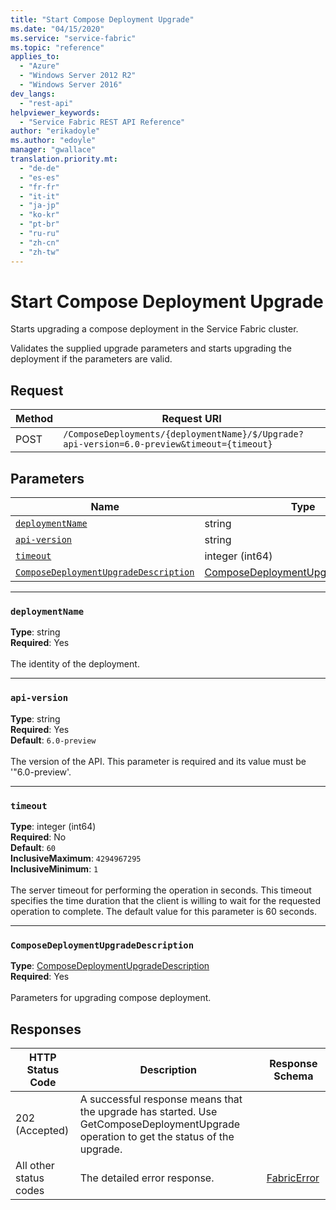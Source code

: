 ```yaml
---
title: "Start Compose Deployment Upgrade"
ms.date: "04/15/2020"
ms.service: "service-fabric"
ms.topic: "reference"
applies_to: 
  - "Azure"
  - "Windows Server 2012 R2"
  - "Windows Server 2016"
dev_langs: 
  - "rest-api"
helpviewer_keywords: 
  - "Service Fabric REST API Reference"
author: "erikadoyle"
ms.author: "edoyle"
manager: "gwallace"
translation.priority.mt: 
  - "de-de"
  - "es-es"
  - "fr-fr"
  - "it-it"
  - "ja-jp"
  - "ko-kr"
  - "pt-br"
  - "ru-ru"
  - "zh-cn"
  - "zh-tw"
---
```

# Start Compose Deployment Upgrade
Starts upgrading a compose deployment in the Service Fabric cluster.

Validates the supplied upgrade parameters and starts upgrading the deployment if the parameters are valid.

## Request
| Method | Request URI |
| ------ | ----------- |
| POST | `/ComposeDeployments/{deploymentName}/$/Upgrade?api-version=6.0-preview&timeout={timeout}` |


## Parameters
| Name | Type | Required | Location |
| --- | --- | --- | --- |
| [`deploymentName`](#deploymentname) | string | Yes | Path |
| [`api-version`](#api-version) | string | Yes | Query |
| [`timeout`](#timeout) | integer (int64) | No | Query |
| [`ComposeDeploymentUpgradeDescription`](#composedeploymentupgradedescription) | [ComposeDeploymentUpgradeDescription](sfclient-model-composedeploymentupgradedescription.md) | Yes | Body |

____
### `deploymentName`
__Type__: string <br/>
__Required__: Yes<br/>
<br/>
The identity of the deployment.

____
### `api-version`
__Type__: string <br/>
__Required__: Yes<br/>
__Default__: `6.0-preview` <br/>
<br/>
The version of the API. This parameter is required and its value must be '"6.0-preview'.

____
### `timeout`
__Type__: integer (int64) <br/>
__Required__: No<br/>
__Default__: `60` <br/>
__InclusiveMaximum__: `4294967295` <br/>
__InclusiveMinimum__: `1` <br/>
<br/>
The server timeout for performing the operation in seconds. This timeout specifies the time duration that the client is willing to wait for the requested operation to complete. The default value for this parameter is 60 seconds.

____
### `ComposeDeploymentUpgradeDescription`
__Type__: [ComposeDeploymentUpgradeDescription](sfclient-model-composedeploymentupgradedescription.md) <br/>
__Required__: Yes<br/>
<br/>
Parameters for upgrading compose deployment.

## Responses

| HTTP Status Code | Description | Response Schema |
| --- | --- | --- |
| 202 (Accepted) | A successful response means that the upgrade has started. Use GetComposeDeploymentUpgrade operation to get the status of the upgrade.<br/> |  |
| All other status codes | The detailed error response.<br/> | [FabricError](sfclient-model-fabricerror.md) |
